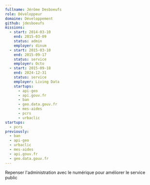 ```yaml
---
fullname: Jérôme Desboeufs
role: Développeur
domaine: Développement
github: jdesboeufs
missions:
  - start: 2014-03-10
    end: 2015-03-09
    status: admin
    employer: dinum
  - start: 2015-03-10
    end: 2015-09-17
    status: service
    employer: Octo
  - start: 2015-09-18
    end: 2024-12-31
    status: service
    employer: Living Data
    startups:
      - api-geo
      - api.gouv.fr
      - ban
      - geo.data.gouv.fr
      - mes-aides
      - pcrs
      - urbaclic
startups:
  - pcrs
previously:
  - ban
  - api-geo
  - urbaclic
  - mes-aides
  - api.gouv.fr
  - geo.data.gouv.fr
---
```

Repenser l'administration avec le numérique pour améliorer le service public
